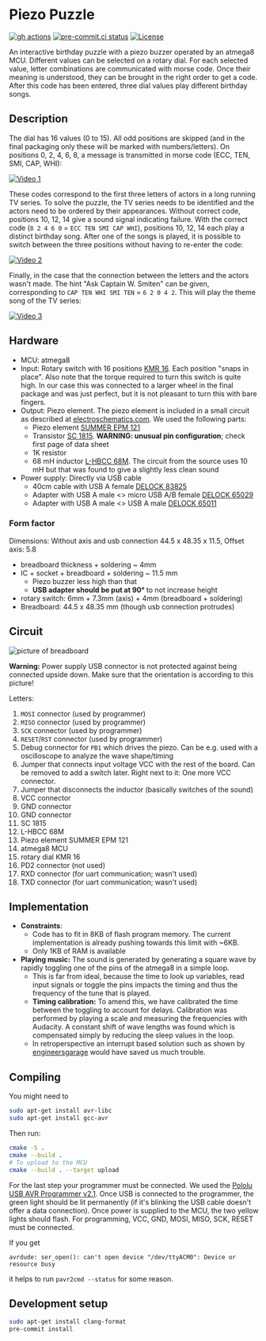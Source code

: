 # Piezo Puzzle

[![gh actions](https://github.com/dieret/piezo-puzzle/actions/workflows/build.yaml/badge.svg)](https://github.com/dieret/piezo-puzzle/actions)
[![pre-commit.ci status](https://results.pre-commit.ci/badge/github/dieret/piezo-puzzle/main.svg)](https://results.pre-commit.ci/latest/github/dieret/piezo-puzzle/main)
[![License](https://img.shields.io/github/license/dieret/piezo-puzzle.svg)](https://github.com/dieret/piezo-puzzle/blob/main/LICENSE.txt)

An interactive birthday puzzle with a piezo buzzer operated by an atmega8 MCU. Different values can be selected on a rotary dial. For each selected value, letter combinations are communicated with morse code. Once their meaning is understood, they can be brought in the right order to get a code. After this code has been entered, three dial values play different birthday songs.

## Description

The dial has 16 values (0 to 15). All odd positions are skipped (and in the final packaging only these will be marked with numbers/letters). On positions 0, 2, 4, 6, 8, a message is transmitted in morse code (ECC, TEN, SMI, CAP, WHI):

[![Video 1](images/video1_small.png)](https://www.youtube.com/watch?v=0JKxZiPPPrw)

These codes correspond to the first three letters of actors in a long running TV series. To solve the puzzle, the TV series needs to be identified and the actors need to  be ordered by their appearances. Without correct code, positions 10, 12, 14 give a sound signal indicating failure. With the correct code (`8 2 4 6 0` = `ECC TEN SMI CAP WHI`), positions 10, 12, 14 each play a distinct birthday song. After one of the songs is played, it is possible to switch between the three positions without having to re-enter the code:

[![Video 2](images/video2_small.png)](https://www.youtube.com/watch?v=-bKmOt6dRks)

Finally, in the case that the connection between the letters and the actors wasn't made. The hint "Ask Captain W. Smiten" can be given, corresponding to `CAP TEN WHI SMI TEN` = `6 2 0 4 2`. This will play the theme song of the TV series:

[![Video 3](images/video3_small.png)](https://www.youtube.com/watch?v=Xnw1JbcScsQ)

## Hardware

* MCU: atmega8
* Input: Rotary switch with 16 positions [KMR 16](https://www.reichelt.de/dreh-codierschalter-16-polig-mit-vertikal-achse-kmr-16-p9434.html?&nbc=1). Each position "snaps in place". Also note that the torque required to turn this switch is quite high. In our case this was connected to a larger wheel in the final package and was just perfect, but it is not pleasant to turn this with bare fingers.
* Output: Piezo element. The piezo element is included in a small circuit as described at [electroschematics.com](https://www.electroschematics.com/funny-micro-synthesizer/). We used the following parts: <!-- markdown-link-check-disable-line -->
    * Piezo element [SUMMER EPM 121](https://www.reichelt.de/piezo-schallwandler-85-db-4-khz-summer-epm-121-p35927.html?&nbc=1)
    * Transistor [SC 1815](https://www.reichelt.de/bipolartransistor-npn-50v-0-15a-0-4w-to-92-sc-1815-p16334.html?&trstct=pos_0&nbc=1). **WARNING: unusual pin configuration**; check first page of data sheet
    * 1K resistor
    * 68 mH inductor [L-HBCC 68M](https://www.reichelt.de/festinduktivitaet-axial-hbcc-ferrit-68m-l-hbcc-68m-p86483.html?&nbc=1). The circuit from the source uses 10 mH but that was found to give a slightly less clean sound
* Power supply: Directly via USB cable
    * 40cm cable with USB A female [DELOCK 83825](https://www.reichelt.de/usb-pinheader-buchse-auf-usb-a-buchse-40-cm-delock-83825-p163112.html?&nbc=1)
    * Adapter with USB A male <> micro USB A/B female [DELOCK 65029](https://www.reichelt.de/usb-micro-b-buchse-auf-usb-2-0-a-stecker-delock-65029-p160326.html?&nbc=1)
    * Adapter with USB A male <> USB A male [DELOCK 65011](https://www.reichelt.de/usb-a-stecker-auf-usb-a-stecker-delock-65011-p180114.html?&nbc=1)

### Form factor

Dimensions: Without axis and usb connection 44.5 x 48.35 x 11.5, Offset axis: 5.8

* breadboard thickness + soldering ~ 4mm
* IC + socket + breadboard + soldering ~ 11.5 mm
    * Piezo buzzer less high than that
    * **USB adapter should be put at 90°** to not increase height
* rotary switch: 6mm + 7.3mm (axis) + 4mm (breadboard + soldering)
* Breadboard: 44.5 x 48.35 mm (though usb connection protrudes)

## Circuit

![picture of breadboard](images/top_with_numbers_small.JPG)

**Warning:** Power supply USB connector is not protected against being connected upside down. Make sure that the orientation is according to this picture!

Letters:

1. `MOSI` connector (used by programmer)
2. `MISO` connector (used by programmer)
3. `SCK` connector (used by programmer)
4. `RESET`/`RST` connector (used by programmer)
5. Debug connector for `PB1` which drives the piezo. Can be e.g. used with a oscilloscope to analyze the wave shape/timing
6. Jumper that connects input voltage VCC with the rest of the board. Can be removed to add a switch later. Right next to it: One more VCC connector.
7. Jumper that disconnects the inductor (basically switches of the sound)
8. VCC connector
9. GND connector
10. GND connector
11. SC 1815
12. L-HBCC 68M
13. Piezo element SUMMER EPM 121
14. atmega8 MCU
15. rotary dial KMR 16
16. PD2 connector (not used)
17. RXD connector (for uart communication; wasn't used)
18. TXD connector (for uart communication; wasn't used)

## Implementation

* **Constraints**:
  * Code has to fit in 8KB of flash program memory. The current implementation is already pushing towards this limit with ~6KB.
  * Only 1KB of RAM is available
* **Playing music:** The sound is generated by generating a square wave by rapidly toggling one of the pins of the atmega8 in a simple loop.
  * This is far from ideal, because the time to look up variables, read input signals or toggle the pins impacts the timing and thus the frequency of the tune that is played.
  * **Timing calibration:** To amend this, we have calibrated the time between the toggling to account for delays. Calibration was performed by playing a scale and measuring the frequencies with Audacity. A constant shift of wave lengths was found which is compensated simply by reducing the sleep values in the loop.
  * In retroperspective an interrupt based solution such as shown by [engineersgarage](https://www.engineersgarage.com/waveform-generation-using-avr-microcontroller-atmega16-timers-part-16-46/) would have saved us much trouble.

## Compiling

You might need to

```bash
sudo apt-get install avr-libc
sudo apt-get install gcc-avr
```

Then run:

```bash
cmake -S .
cmake --build .
# To upload to the MCU
cmake --build . --target upload
```

For the last step your programmer must be connected. We used the [Pololu USB AVR Programmer v2.1](https://www.pololu.com/product/3172). Once USB is connected to the programmer, the green light should be lit permanently (if it's blinking the USB cable doesn't offer a data connection). Once power is supplied to the MCU, the two yellow lights should flash. For programming, VCC, GND, MOSI, MISO, SCK, RESET must be connected.

If you get

```
avrdude: ser_open(): can't open device "/dev/ttyACM0": Device or resource busy
```

it helps to run `pavr2cmd --status` for some reason.

## Development setup

```bash
sudo apt-get install clang-format
pre-commit install
```
